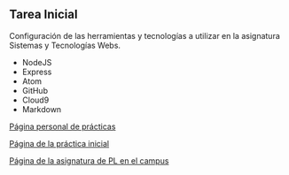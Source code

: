 ## Tarea Inicial

Configuración de las herramientas y tecnologías a utilizar en la asignatura Sistemas y Tecnologías Webs.

* NodeJS
* Express
* Atom
* GitHub
* Cloud9
* Markdown

[Página personal de prácticas](http://alu0100824780.github.io/)

[Página de la práctica inicial](http://alu0100824780.github.io/tareas-iniciales-alu0100824780/)

[Página de la asignatura de PL en el campus](https://campusvirtual.ull.es/1516/course/view.php?id=178)
